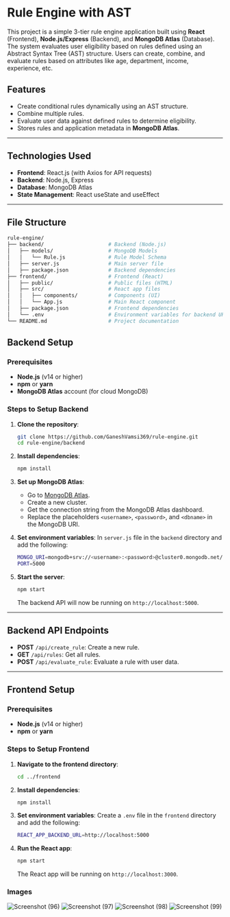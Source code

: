 # Rule Engine with AST

This project is a simple 3-tier rule engine application built using **React** (Frontend), **Node.js/Express** (Backend), and **MongoDB Atlas** (Database). The system evaluates user eligibility based on rules defined using an Abstract Syntax Tree (AST) structure. Users can create, combine, and evaluate rules based on attributes like age, department, income, experience, etc.

## Features

- Create conditional rules dynamically using an AST structure.
- Combine multiple rules.
- Evaluate user data against defined rules to determine eligibility.
- Stores rules and application metadata in **MongoDB Atlas**.

---

## Technologies Used

- **Frontend**: React.js (with Axios for API requests)
- **Backend**: Node.js, Express
- **Database**: MongoDB Atlas
- **State Management**: React useState and useEffect

---

## File Structure

```bash
rule-engine/
├── backend/                     # Backend (Node.js)
│   ├── models/                  # MongoDB Models
│   │   └── Rule.js              # Rule Model Schema
│   ├── server.js                # Main server file
│   ├── package.json             # Backend dependencies
├── frontend/                    # Frontend (React)
│   ├── public/                  # Public files (HTML)
│   ├── src/                     # React app files
│   │   ├── components/          # Components (UI)
│   │   └── App.js               # Main React component
│   ├── package.json             # Frontend dependencies
│   └── .env                     # Environment variables for backend URL
└── README.md                    # Project documentation

```
## Backend Setup

### Prerequisites
- **Node.js** (v14 or higher)
- **npm** or **yarn**
- **MongoDB Atlas** account (for cloud MongoDB)

### Steps to Setup Backend

1. **Clone the repository**:

    ```bash
    git clone https://github.com/GaneshVamsi369/rule-engine.git
    cd rule-engine/backend
    ```

2. **Install dependencies**:

    ```bash
    npm install
    ```

3. **Set up MongoDB Atlas**:
   - Go to [MongoDB Atlas](https://www.mongodb.com/cloud/atlas).
   - Create a new cluster.
   - Get the connection string from the MongoDB Atlas dashboard.
   - Replace the placeholders `<username>`, `<password>`, and `<dbname>` in the MongoDB URI.

4. **Set environment variables**:
   In `server.js` file in the `backend` directory and add the following:

    ```bash
    MONGO_URI=mongodb+srv://<username>:<password>@cluster0.mongodb.net/<dbname>?retryWrites=true&w=majority
    PORT=5000
    ```

5. **Start the server**:

    ```bash
    npm start
    ```

    The backend API will now be running on `http://localhost:5000`.

---

## Backend API Endpoints

- **POST** `/api/create_rule`: Create a new rule.
- **GET** `/api/rules`: Get all rules.
- **POST** `/api/evaluate_rule`: Evaluate a rule with user data.

---

## Frontend Setup

### Prerequisites
- **Node.js** (v14 or higher)
- **npm** or **yarn**

### Steps to Setup Frontend

1. **Navigate to the frontend directory**:

    ```bash
    cd ../frontend
    ```

2. **Install dependencies**:

    ```bash
    npm install
    ```

3. **Set environment variables**:
   Create a `.env` file in the `frontend` directory and add the following:

    ```bash
    REACT_APP_BACKEND_URL=http://localhost:5000
    ```

4. **Run the React app**:

    ```bash
    npm start
    ```

    The React app will be running on `http://localhost:3000`.


### Images

![Screenshot (96)](https://github.com/user-attachments/assets/2b668ea2-330d-4d93-928d-62e93549979e)
![Screenshot (97)](https://github.com/user-attachments/assets/7c58b0eb-6b35-459e-8fbb-95d788e58633)
![Screenshot (98)](https://github.com/user-attachments/assets/f909c29f-17d5-4bcc-a557-51abe08a6ded)
![Screenshot (99)](https://github.com/user-attachments/assets/c73b4376-cb52-4915-97e7-1cc2e03e0835)



